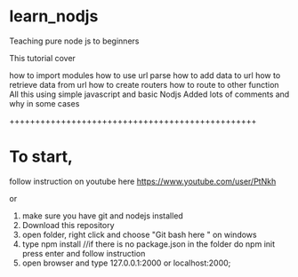 # learn_nodjs
Teaching pure node js to beginners 

This tutorial cover

how to import modules
how to use url parse
how to add data to url
how to retrieve data from url
how to create routers 
how to route to other function
All this using simple javascript and basic Nodjs
Added lots of comments and why in some cases

++++++++++++++++++++++++++++++++++++++++++++++++

# To start, 
follow instruction on youtube here https://www.youtube.com/user/PtNkh

or

1) make sure you have git and nodejs installed
2) Download this repository
3) open folder, right click and choose "Git bash here " on windows
4) type npm install //if there is no package.json in the folder do npm init press enter and follow instruction
5) open browser and type 127.0.0.1:2000 or localhost:2000;


